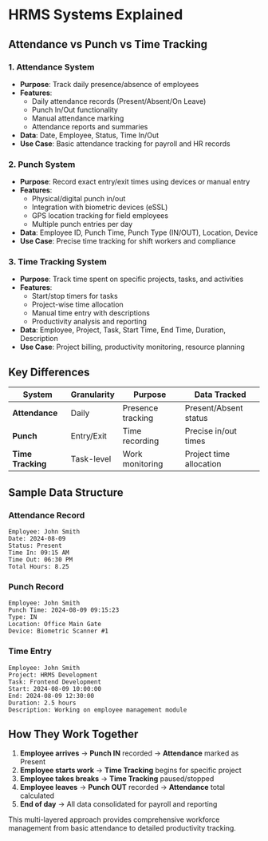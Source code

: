 # HRMS Systems Explained

## Attendance vs Punch vs Time Tracking

### 1. **Attendance System**
- **Purpose**: Track daily presence/absence of employees
- **Features**:
  - Daily attendance records (Present/Absent/On Leave)
  - Punch In/Out functionality 
  - Manual attendance marking
  - Attendance reports and summaries
- **Data**: Date, Employee, Status, Time In/Out
- **Use Case**: Basic attendance tracking for payroll and HR records

### 2. **Punch System** 
- **Purpose**: Record exact entry/exit times using devices or manual entry
- **Features**:
  - Physical/digital punch in/out
  - Integration with biometric devices (eSSL)
  - GPS location tracking for field employees
  - Multiple punch entries per day
- **Data**: Employee ID, Punch Time, Punch Type (IN/OUT), Location, Device
- **Use Case**: Precise time tracking for shift workers and compliance

### 3. **Time Tracking System**
- **Purpose**: Track time spent on specific projects, tasks, and activities
- **Features**:
  - Start/stop timers for tasks
  - Project-wise time allocation
  - Manual time entry with descriptions
  - Productivity analysis and reporting
- **Data**: Employee, Project, Task, Start Time, End Time, Duration, Description
- **Use Case**: Project billing, productivity monitoring, resource planning

## Key Differences

| System | Granularity | Purpose | Data Tracked |
|--------|-------------|---------|--------------|
| **Attendance** | Daily | Presence tracking | Present/Absent status |
| **Punch** | Entry/Exit | Time recording | Precise in/out times |
| **Time Tracking** | Task-level | Work monitoring | Project time allocation |

## Sample Data Structure

### Attendance Record
```
Employee: John Smith
Date: 2024-08-09
Status: Present
Time In: 09:15 AM
Time Out: 06:30 PM
Total Hours: 8.25
```

### Punch Record
```
Employee: John Smith
Punch Time: 2024-08-09 09:15:23
Type: IN
Location: Office Main Gate
Device: Biometric Scanner #1
```

### Time Entry
```
Employee: John Smith
Project: HRMS Development
Task: Frontend Development
Start: 2024-08-09 10:00:00
End: 2024-08-09 12:30:00
Duration: 2.5 hours
Description: Working on employee management module
```

## How They Work Together

1. **Employee arrives** → **Punch IN** recorded → **Attendance** marked as Present
2. **Employee starts work** → **Time Tracking** begins for specific project
3. **Employee takes breaks** → **Time Tracking** paused/stopped
4. **Employee leaves** → **Punch OUT** recorded → **Attendance** total calculated
5. **End of day** → All data consolidated for payroll and reporting

This multi-layered approach provides comprehensive workforce management from basic attendance to detailed productivity tracking.